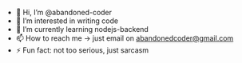 - 👋 Hi, I’m @abandoned-coder
- 👀 I’m interested in writing code
- 🌱 I’m currently learning nodejs-backend
- 📫 How to reach me -> just email on abandonedcoder@gmail.com
- ⚡ Fun fact: not too serious, just sarcasm

<!---
abandoned-coder/abandoned-coder is a ✨ special ✨ repository because its `README.md` (this file) appears on your GitHub profile.
You can click the Preview link to take a look at your changes.
--->
